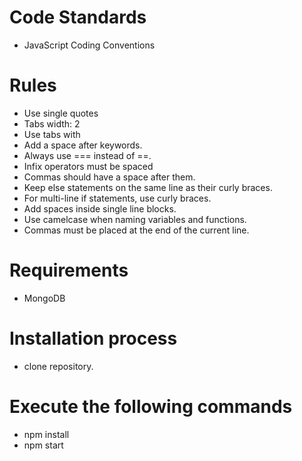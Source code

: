 # Code Standards
- JavaScript Coding Conventions

# Rules 
- Use single quotes
- Tabs width: 2
- Use tabs with
- Add a space after keywords.
- Always use === instead of ==.
- Infix operators must be spaced
- Commas should have a space after them.
- Keep else statements on the same line as their curly braces.
- For multi-line if statements, use curly braces.
- Add spaces inside single line blocks.
- Use camelcase when naming variables and functions.
- Commas must be placed at the end of the current line.


# Requirements

- MongoDB


# Installation process

- clone repository.


# Execute the following commands

- npm install
- npm start


